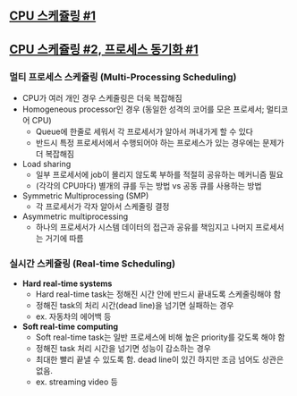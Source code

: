## [CPU 스케쥴링 #1](https://core.ewha.ac.kr/publicview/C0101020140328151311578473?vmode=f)

## [CPU 스케쥴링 #2, 프로세스 동기화 #1](https://core.ewha.ac.kr/publicview/C0101020140401134252676046?vmode=f)

### 멀티 프로세스 스케쥴링 (Multi-Processing Scheduling)

- CPU가 여러 개인 경우 스케줄링은 더욱 복잡해짐
  <br/>
- Homogeneous processor인 경우 (동일한 성격의 코어를 모은 프로세서; 멀티코어 CPU)
  - Queue에 한줄로 세워서 각 프로세서가 알아서 꺼내가게 할 수 있다
  - 반드시 특정 프로세서에서 수행되어야 하는 프로세스가 있는 경우에는 문제가 더 복잡해짐
- Load sharing
  - 일부 프로세서에 job이 몰리지 않도록 부하를 적절히 공유하는 메커니즘 필요
  - (각각의 CPU마다) 별개의 큐를 두는 방법 vs 공동 큐를 사용하는 방법
- Symmetric Multiprocessing (SMP)
  - 각 프로세서가 각자 알아서 스케줄링 결정
- Asymmetric multiprocessing
  - 하나의 프로세서가 시스템 데이터의 접근과 공유를 책임지고 나머지 프로세서는 거기에 따름

### 실시간 스케쥴링 (Real-time Scheduling)

- **Hard real-time systems**
  - Hard real-time task는 정해진 시간 안에 반드시 끝내도록 스케줄링해야 함
  - 정해진 task의 처리 시간(dead line)을 넘기면 실패하는 경우
  - ex. 자동차의 에어백 등
- **Soft real-time computing**
  - Soft real-time task는 일반 프로세스에 비해 높은 priority를 갖도록 해야 함
  - 정해진 task 처리 시간을 넘기면 성능이 감소하는 경우
  - 최대한 빨리 끝낼 수 있도록 함. dead line이 있긴 하지만 조금 넘어도 상관은 없음.
  - ex. streaming video 등

<!-- ### 스레드 스케줄링 (Thread Scheduling) -->
